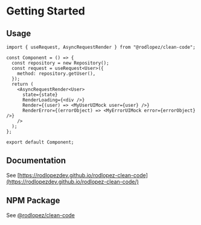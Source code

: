 # Getting Started

## Usage

```tsx title="RequestComponent.tsx"
import { useRequest, AsyncRequestRender } from "@rodlopez/clean-code";

const Component = () => {
  const repository = new Repository();
  const request = useRequest<User>({
    method: repository.getUser(),
  });
  return (
    <AsyncRequestRender<User>
      state={state}
      RenderLoading={<div />}
      Render={(user) => <MyUserUIMock user={user} />}
      RenderError={(errorObject) => <MyErrorUIMock error={errorObject} />}
    />
  );
};

export default Component;
```

## Documentation

See [https://rodlopezdev.github.io/rodlopez-clean-code](https://rodlopezdev.github.io/rodlopez-clean-code/)

## NPM Package

See [@rodlopez/clean-code](https://www.npmjs.com/package/@rodlopez/clean-code/)
